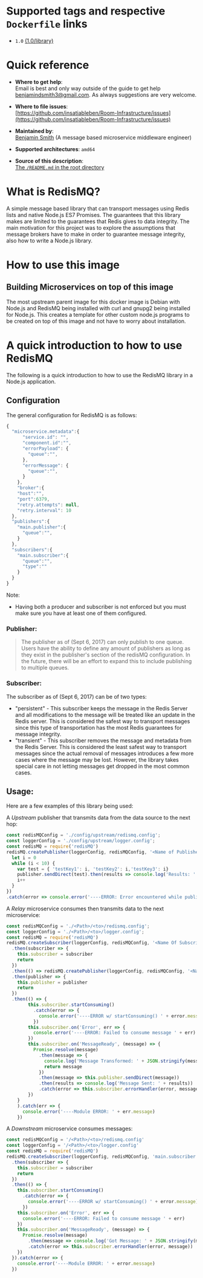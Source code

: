 # Supported tags and respective `Dockerfile` links

 - `1.0` [(1.0/library)](https://github.com/insatiableben/Room-Infrastructure/blob/master/lib/RedisMQ/nodejs/docker-amd/1.0/Dockerfile)

# Quick reference


- **Where to get help**:  
  Email is best and only way outside of the guide to get help [benjamindsmith3@gmail.com](benjamindsmith3@gmail.com). As always suggestions are very welcome.

- **Where to file issues**:  
  [https://github.com/insatiableben/Room-Infrastructure/issues](https://github.com/insatiableben/Room-Infrastructure/issues)

- **Maintained by**:  
  [Benjamin Smith](https://www.linkedin.com/in/42656e/) (A message based microservice middleware engineer)

- **Supported architectures**: `amd64`

- **Source of this description**:  
  [The `/README.md` in the root directory](https://github.com/insatiableben/Room-Infrastructure/blob/master/README.md)
  
# What is RedisMQ?

A simple message based library that can transport messages using Redis lists and native Node.js ES7 Promises. The guarantees that this library makes are limited to the guarantees that Redis gives to data integrity. The main motivation for this project was to explore the assumptions that message brokers have to make in order to guarantee message integrity, also how to write a Node.js library.

# How to use this image

## Building Microservices on top of this image

The most upstream parent image for this docker image is Debian with Node.js and RedisMQ being installed with curl and gnupg2 being installed for Node.js. This creates a template for other custom node.js programs to be created on top of this image and not have to worry about installation. 

# A quick introduction to how to use RedisMQ

The following is a quick introduction to how to use the RedisMQ library in a Node.js application.

## Configuration

The general configuration for RedisMQ is as follows:

```js
{
  "microservice.metadata":{
      "service.id": "",
      "component.id":"",
      "errorPayload": {
        "queue":"",
      },
      "errorMessage": {
        "queue":"",
      }
    },
    "broker":{
    "host":"",
    "port":6379,
    "retry.attempts": null,
    "retry.interval": 10
  },
  "publishers":{
    "main.publisher":{
      "queue":"",
    }
  },
  "subscribers":{
    "main.subscriber":{
      "queue":"",
      "type":""
    }
  }
}
```
Note:
- Having both a producer and subscriber is not enforced but you must make sure you have at least one of them configured.

### Publisher:

> The publisher as of (Sept 6, 2017) can only publish to one queue. Users have the ability to define any amount of publishers as long as they exist in the publisher's section of the redisMQ configuration. In the future, there will be an effort to expand this to include publishing to multiple queues.

### Subscriber:
The subscriber as of (Sept 6, 2017) can be of two types:
- "persistent" - This subscriber keeps the message in the Redis Server and all modifications to the message will be treated like an update in the Redis server. This is considered the safest way to transport messages since this type of transportation has the most Redis guarantees for message integrity.
- "transient" - This subscriber removes the message and metadata from the Redis Server. This is considered the least safest way to transport messages since the actual removal of messages introduces a few more cases where the message may be lost. However, the library takes special care in not letting messages get dropped in the most common cases.

## Usage:
Here are a few examples of this library being used:

A *Upstream* publisher that transmits data from the data source to the next hop:

```js
const redisMQConfig = './config/upstream/redismq.config';
const loggerConfig = './config/upstream/logger.config';
const redisMQ = require('redisMQ')
redisMQ.createPublisher(loggerConfig, redisMQConfig, '<Name of Publisher>').then(publisher=> {
  let i = 0
  while (i < 10) {
    var test = { 'testKey1': i, 'testKey2': i,'testKey3': i}
    publisher.sendDirect(test).then(results => console.log('Results: ' + results)).catch(error => console.error('----ERROR: Encountered error:\n\t' + error.message))
    i++
  }
})
.catch(error => console.error('----ERROR: Error encountered while publishing messages. Details:\n\t' + error.message))
```

A *Relay* microservice consumes then transmits data to the next microservice:

```js
const redisMQConfig = './<Path>/<to>/redismq.config';
const loggerConfig = './<Path>/<to>/logger.config';
const redisMQ = require('redisMQ')
redisMQ.createSubscriber(loggerConfig, redisMQConfig, '<Name Of Subscriber>')
  .then(subscriber => {
    this.subscriber = subscriber
    return
  })
  .then(() => redisMQ.createPublisher(loggerConfig, redisMQConfig, '<Name of Publisher>'))
  .then(publisher => {
    this.publisher = publisher
    return
  })
  .then(() => {
        this.subscriber.startConsuming()
          .catch(error => {
            console.error('----ERROR w/ startConsuming() ' + error.message)
          })
        this.subscriber.on('Error', err => {
          console.error('----ERROR: Failed to consume message ' + err)
        })
        this.subscriber.on('MessageReady', (message) => {
          Promise.resolve(message)
            .then(message => {
              console.log('Message Transformed: ' + JSON.stringify(message))
              return message
            })
            .then(message => this.publisher.sendDirect(message))
            .then(results => console.log('Message Sent: ' + results))
            .catch(error => this.subscriber.errorHandler(error, message))
        })
    }
    ).catch(err => {
      console.error('----Module ERROR: ' + err.message)
    })
```

A *Downstream* microservice consumes messages:

```js
const redisMQConfig = '/<Path>/<to>/redismq.config'
const loggerConfig = '/<Path>/<to>/logger.config'
const redisMQ = require('redisMQ')
redisMQ.createSubscriber(loggerConfig, redisMQConfig, 'main.subscriber')
  .then(subscriber => {
    this.subscriber = subscriber
    return
  })
  .then(() => {
    this.subscriber.startConsuming()
      .catch(error => {
        console.error('----ERROR w/ startConsuming() ' + error.message)
      })
    this.subscriber.on('Error', err => {
      console.error('----ERROR: Failed to consume message ' + err)
    })
    this.subscriber.on('MessageReady', (message) => {
      Promise.resolve(message)
        .then(message => console.log('Got Message: ' + JSON.stringify(message)))
        .catch(error => this.subscriber.errorHandler(error, message))
    })
  }).catch(error => {
    console.error('----Module ERROR: ' + error.message)
  })
```
